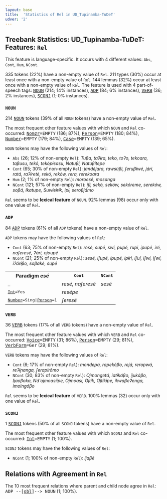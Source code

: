 ```yaml
---
layout: base
title:  'Statistics of Rel in UD_Tupinamba-TuDeT'
udver: '2'
---
```


## Treebank Statistics: UD_Tupinamba-TuDeT: Features: `Rel`

This feature is language-specific.
It occurs with 4 different values: `Abs`, `Cont`, `Hum`, `NCont`.

335 tokens (22%) have a non-empty value of `Rel`.
211 types (30%) occur at least once with a non-empty value of `Rel`.
144 lemmas (32%) occur at least once with a non-empty value of `Rel`.
The feature is used with 4 part-of-speech tags: <tt><a href="tpn_tudet-pos-NOUN.html">NOUN</a></tt> (214; 14% instances), <tt><a href="tpn_tudet-pos-ADP.html">ADP</a></tt> (84; 6% instances), <tt><a href="tpn_tudet-pos-VERB.html">VERB</a></tt> (36; 2% instances), <tt><a href="tpn_tudet-pos-SCONJ.html">SCONJ</a></tt> (1; 0% instances).

### `NOUN`

214 <tt><a href="tpn_tudet-pos-NOUN.html">NOUN</a></tt> tokens (39% of all `NOUN` tokens) have a non-empty value of `Rel`.

The most frequent other feature values with which `NOUN` and `Rel` co-occurred: <tt><a href="tpn_tudet-feat-Nomzr.html">Nomzr</a></tt><tt>=EMPTY</tt> (186; 87%), <tt><a href="tpn_tudet-feat-Person.html">Person</a></tt><tt>=EMPTY</tt> (180; 84%), <tt><a href="tpn_tudet-feat-Number.html">Number</a></tt><tt>=EMPTY</tt> (179; 84%), <tt><a href="tpn_tudet-feat-Case.html">Case</a></tt><tt>=EMPTY</tt> (139; 65%).

`NOUN` tokens may have the following values of `Rel`:

* `Abs` (26; 12% of non-empty `Rel`): <em>Tuβa, taʔɨra, teko, toʔo, tekoara, taβusu, tekó, tekópɨsasu, Natuβi, Natuβitepe</em>
* `Cont` (65; 30% of non-empty `Rel`): <em>jandéjara, rawsúβi, ʃeruβɨwé, jári, ratá, raʔɨreté, rekó, reków, rera, rerekoara</em>
* `Hum` (2; 1% of non-empty `Rel`): <em>moroesé, mosanga</em>
* `NCont` (121; 57% of non-empty `Rel`): <em>iʃɨ, sekó, seków, sekóreme, sereków, soβá, Ikatupe, Suwɨsɨrɨk, ipɨ, seroβjámo</em>

`Rel` seems to be **lexical feature** of `NOUN`. 92% lemmas (98) occur only with one value of `Rel`.

### `ADP`

84 <tt><a href="tpn_tudet-pos-ADP.html">ADP</a></tt> tokens (61% of all `ADP` tokens) have a non-empty value of `Rel`.

`ADP` tokens may have the following values of `Rel`:

* `Cont` (63; 75% of non-empty `Rel`): <em>resé, supé, swi, pupé, rupi, ipupé, iré, naʃeresé, ʔári, ojoupé</em>
* `NCont` (21; 25% of non-empty `Rel`): <em>sesé, iʃupé, ipupé, ipɨ́ri, iʃuí, iʃwi, iʃwí, iʔárɨβo, soβaké, supé</em>

<table>
  <tr><th>Paradigm <i>esé</i></th><th><tt>Cont</tt></th><th><tt>NCont</tt></th></tr>
  <tr><td><tt>_</tt></td><td><em>resé, naʃeresé</em></td><td><em>sesé</em></td></tr>
  <tr><td><tt><tt><a href="tpn_tudet-feat-Int.html">Int</a></tt><tt>=Yes</tt></tt></td><td><em>resépe</em></td><td></td></tr>
  <tr><td><tt><tt><a href="tpn_tudet-feat-Number.html">Number</a></tt><tt>=Sing</tt>|<tt><a href="tpn_tudet-feat-Person.html">Person</a></tt><tt>=1</tt></tt></td><td><em>ʃeresé</em></td><td></td></tr>
</table>

### `VERB`

36 <tt><a href="tpn_tudet-pos-VERB.html">VERB</a></tt> tokens (17% of all `VERB` tokens) have a non-empty value of `Rel`.

The most frequent other feature values with which `VERB` and `Rel` co-occurred: <tt><a href="tpn_tudet-feat-Voice.html">Voice</a></tt><tt>=EMPTY</tt> (31; 86%), <tt><a href="tpn_tudet-feat-Person.html">Person</a></tt><tt>=EMPTY</tt> (29; 81%), <tt><a href="tpn_tudet-feat-VerbForm.html">VerbForm</a></tt><tt>=Ger</tt> (29; 81%).

`VERB` tokens may have the following values of `Rel`:

* `Cont` (6; 17% of non-empty `Rel`): <em>mondepa, rapekóβo, rejá, reropwá, reʔɨɲanga, ʃerapirõmo</em>
* `NCont` (30; 83% of non-empty `Rel`): <em>Ojmongetá, iatɨkáβo, ijukáβo, Ijaoβoka, Nd'ojmoasɨipe, Ojmoasɨ, Ojtɨk, Ojtɨ́kɨpe, ikwaβeʔenga, imoingóβo</em>

`Rel` seems to be **lexical feature** of `VERB`. 100% lemmas (32) occur only with one value of `Rel`.

### `SCONJ`

1 <tt><a href="tpn_tudet-pos-SCONJ.html">SCONJ</a></tt> tokens (50% of all `SCONJ` tokens) have a non-empty value of `Rel`.

The most frequent other feature values with which `SCONJ` and `Rel` co-occurred: <tt><a href="tpn_tudet-feat-Int.html">Int</a></tt><tt>=EMPTY</tt> (1; 100%).

`SCONJ` tokens may have the following values of `Rel`:

* `NCont` (1; 100% of non-empty `Rel`): <em>ijaβé</em>

## Relations with Agreement in `Rel`

The 10 most frequent relations where parent and child node agree in `Rel`:
<tt>ADP --[<tt><a href="tpn_tudet-dep-obl.html">obl</a></tt>]--> NOUN</tt> (1; 100%).

